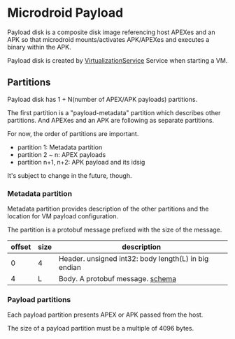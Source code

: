# Microdroid Payload

Payload disk is a composite disk image referencing host APEXes and an APK so that microdroid
mounts/activates APK/APEXes and executes a binary within the APK.

Payload disk is created by [VirtualizationService](../../virtualizationservice) Service when
starting a VM.

## Partitions

Payload disk has 1 + N(number of APEX/APK payloads) partitions.

The first partition is a "payload-metadata" partition which describes other partitions.
And APEXes and an APK are following as separate partitions.

For now, the order of partitions are important.

* partition 1: Metadata partition
* partition 2 ~ n: APEX payloads
* partition n+1, n+2: APK payload and its idsig

It's subject to change in the future, though.

### Metadata partition

Metadata partition provides description of the other partitions and the location for VM payload
configuration.

The partition is a protobuf message prefixed with the size of the message.

| offset | size | description                                          |
| ------ | ---- | ---------------------------------------------------- |
| 0      | 4    | Header. unsigned int32: body length(L) in big endian |
| 4      | L    | Body. A protobuf message. [schema](metadata.proto)   |

### Payload partitions

Each payload partition presents APEX or APK passed from the host.

The size of a payload partition must be a multiple of 4096 bytes.
